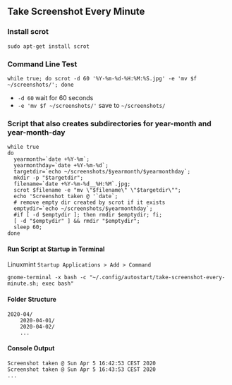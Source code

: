 ## Take Screenshot Every Minute

### Install scrot

```
sudo apt-get install scrot
```

### Command Line Test

    while true; do scrot -d 60 '%Y-%m-%d-%H:%M:%S.jpg' -e 'mv $f ~/screenshots/'; done

- `-d 60` wait for 60 seconds
- `-e 'mv $f ~/screenshots/'` save to `~/screenshots/`


### Script that also creates subdirectories for year-month and year-month-day

```shell
while true
do
  yearmonth=`date +%Y-%m`;
  yearmonthday=`date +%Y-%m-%d`;
  targetdir=`echo ~/screenshots/$yearmonth/$yearmonthday`;
  mkdir -p "$targetdir";
  filename=`date +%Y-%m-%d__%H:%M`.jpg;
  scrot $filename -e "mv \"$filename\" \"$targetdir\"";
  echo 'Screenshot taken @ '`date`;
  # remove empty dir created by scrot if it exists
  emptydir=`echo ~/screenshots/$yearmonthday`;
  #if [ -d $emptydir ]; then rmdir $emptydir; fi;
  [ -d "$emptydir" ] && rmdir "$emptydir";
  sleep 60;
done
```

#### Run Script at Startup in Terminal

Linuxmint `Startup Applications > Add > Command`

    gnome-terminal -x bash -c "~/.config/autostart/take-screenshot-every-minute.sh; exec bash"
    
#### Folder Structure

    2020-04/
        2020-04-01/
        2020-04-02/
        ...

#### Console Output
    
    Screenshot taken @ Sun Apr 5 16:42:53 CEST 2020
    Screenshot taken @ Sun Apr 5 16:43:53 CEST 2020
    ...
